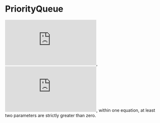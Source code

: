 # PriorityQueue

![](https://latex.codecogs.com/gif.latex?f%28n%29%3Da_7n%5E7%20&plus;a_6n%5E6%20&plus;a_5n%5E5%20&plus;a_4n%5E4%20&plus;a_3n%5E3%20&plus;a_2n%5E2%20&plus;a_1n%20&plus;a_0), ![](https://latex.codecogs.com/gif.latex?0%5Cleq%20a_i%5Cleq%201000), within one equation, at least two parameters are strictly greater than zero. 

